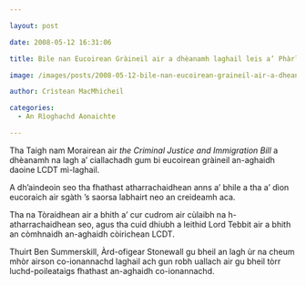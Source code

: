 ```yaml
---

layout: post

date: 2008-05-12 16:31:06

title: Bile nan Eucoirean Gràineil air a dhèanamh laghail leis a’ Phàrlamaid

image: /images/posts/2008-05-12-bile-nan-eucoirean-graineil-air-a-dheanamh-laghail-leis-a-pharlamaid.webp

author: Crìstean MacMhìcheil

categories:
  - An Rìoghachd Aonaichte  

---
```


Tha Taigh nam Morairean air _the Criminal Justice and Immigration Bill_ a dhèanamh na lagh a&#8217; ciallachadh gum bi eucoirean gràineil an-aghaidh daoine LCDT mì-laghail.

A dh&#8217;aindeoin seo tha fhathast atharrachaidhean anns a&#8217; bhile a tha a&#8217; dìon eucoraich air sgàth &#8217;s saorsa labhairt neo an creideamh aca.

Tha na Tòraidhean air a bhith a&#8217; cur cudrom air cùlaibh na h-atharrachaidhean seo, agus tha cuid dhiubh a leithid Lord Tebbit air a bhith an còmhnaidh an-aghaidh còirichean LCDT.

Thuirt Ben Summerskill, Àrd-ofigear Stonewall gu bheil an lagh ùr na cheum mhòr airson co-ionannachd laghail ach gun robh uallach air gu bheil tòrr luchd-poileataigs fhathast an-aghaidh co-ionannachd.

